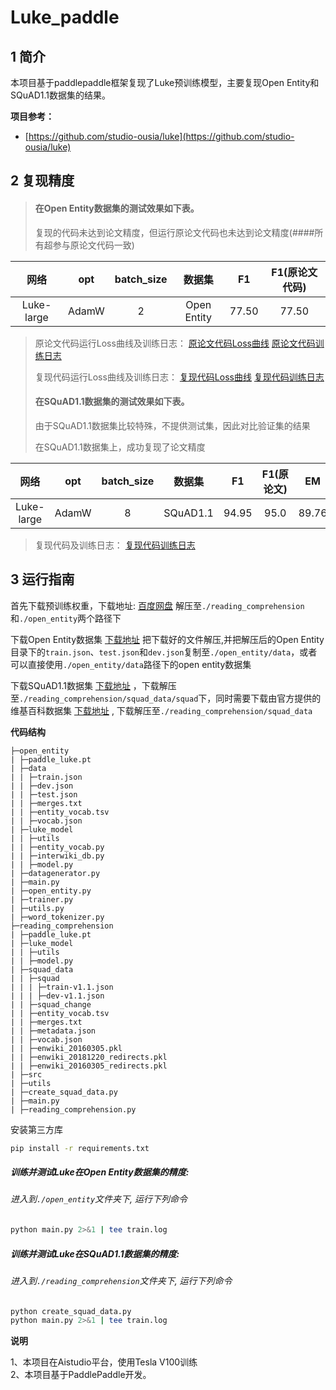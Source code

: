 # Luke_paddle

## 1 简介 
本项目基于paddlepaddle框架复现了Luke预训练模型，主要复现Open Entity和SQuAD1.1数据集的结果。

**项目参考：**
- [https://github.com/studio-ousia/luke](https://github.com/studio-ousia/luke)

## 2 复现精度
>#### 在Open Entity数据集的测试效果如下表。
>复现的代码未达到论文精度，但运行原论文代码也未达到论文精度(####所有超参与原论文代码一致)

|网络 |opt|batch_size|数据集|F1|F1(原论文代码)|
| :---: | :---: | :---: | :---: | :---: | :---: |
|Luke-large|AdamW|2|Open Entity|77.50|77.50|

>原论文代码运行Loss曲线及训练日志：
[原论文代码Loss曲线](pytorch_luke.png)
[原论文代码训练日志](luke_pytorch_train.log)
>
>复现代码运行Loss曲线及训练日志：
[复现代码Loss曲线](paddle_luke.png)
[复现代码训练日志](open_entity_train.log)
>
>#### 在SQuAD1.1数据集的测试效果如下表。
>由于SQuAD1.1数据集比较特殊，不提供测试集，因此对比验证集的结果
>
>在SQuAD1.1数据集上，成功复现了论文精度

|网络 |opt|batch_size|数据集|F1|F1(原论文)|EM|EM(原论文)
| :---: | :---: | :---: | :---: | :---: | :---: | :---: |:---: |
|Luke-large|AdamW|8|SQuAD1.1|94.95|95.0|89.76|89.8

>复现代码及训练日志：
[复现代码训练日志](squad_train.log)
>
## 3 运行指南
首先下载预训练权重，下载地址: 
[百度网盘](https://aistudio.baidu.com/aistudio/datasetdetail/123707)
解压至`./reading_comprehension`和`./open_entity`两个路径下

下载Open Entity数据集
[下载地址](https://cloud.tsinghua.edu.cn/f/6ec98dbd931b4da9a7f0/)
把下载好的文件解压,并把解压后的Open Entity目录下的`train.json`、`test.json`和`dev.json`复制至`./open_entity/data`，或者可以直接使用`./open_entity/data`路径下的open entity数据集

下载SQuAD1.1数据集
[下载地址](https://data.deepai.org/squad1.1.zip)
，下载解压至`./reading_comprehension/squad_data/squad`下，同时需要下载由官方提供的维基百科数据集
[下载地址](https://drive.google.com/file/d/129tDJ3ev6IdbJiKOmO6GTgNANunhO_vt/view)
, 下载解压至`./reading_comprehension/squad_data`

**代码结构**
```
├─open_entity
| ├─paddle_luke.pt
| ├─data
| | ├─train.json
| | ├─dev.json
| | ├─test.json
| | ├─merges.txt
| | ├─entity_vocab.tsv
| | ├─vocab.json
| ├─luke_model 
| | ├─utils
| | ├─entity_vocab.py
| | ├─interwiki_db.py
| | ├─model.py   
| ├─datagenerator.py
| ├─main.py
| ├─open_entity.py
| ├─trainer.py
| ├─utils.py
| ├─word_tokenizer.py                      
├─reading_comprehension
| ├─paddle_luke.pt
| ├─luke_model
| | ├─utils
| | ├─model.py
| ├─squad_data
| | ├─squad
| | | ├─train-v1.1.json
| | | ├─dev-v1.1.json
| | ├─squad_change
| | ├─entity_vocab.tsv
| | ├─merges.txt
| | ├─metadata.json
| | ├─vocab.json
| | ├─enwiki_20160305.pkl
| | ├─enwiki_20181220_redirects.pkl
| | ├─enwiki_20160305_redirects.pkl
| ├─src
| ├─utils
| ├─create_squad_data.py
| ├─main.py
| ├─reading_comprehension.py                                         
```

安装第三方库
```bash
pip install -r requirements.txt
```

##### 训练并测试Luke在Open Entity数据集的精度:
###### 进入到`./open_entity`文件夹下, 运行下列命令
```bash
python main.py 2>&1 | tee train.log
```

##### 训练并测试Luke在SQuAD1.1数据集的精度:
###### 进入到`./reading_comprehension`文件夹下, 运行下列命令
```bash
python create_squad_data.py
python main.py 2>&1 | tee train.log
```
**说明**

1、本项目在Aistudio平台，使用Tesla V100训练  
2、本项目基于PaddlePaddle开发。  